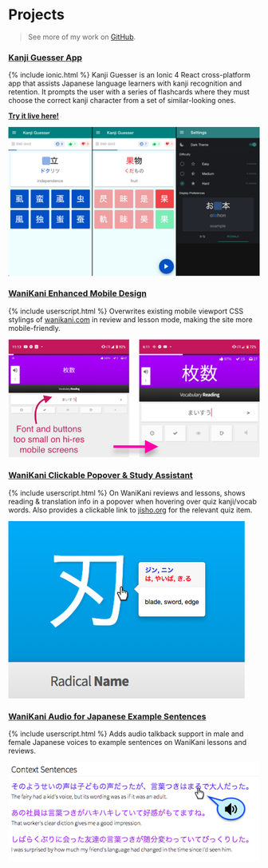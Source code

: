 <!--
---
layout: default
sass_file: projects
title: Projects
---
-->
<!-- <span class="github-icon rounded"><img class="rounded" alt="GitHub" src="assets/images/blacktocat.png"/></span> -->
# Projects
> See more of my work on <a href="http://www.github.com/tryforceful"><i class="fab fa-github"></i> GitHub</a>.

### [Kanji Guesser App](http://kanji-guesser.netlify.com/)
{% include ionic.html %} Kanji Guesser is an Ionic 4 React cross-platform app that assists Japanese language learners with kanji recognition and retention. It prompts the user with a series of flashcards where they must choose the correct kanji character from a set of similar-looking ones.

**[Try it live here!](http://kanji-guesser.netlify.com/)**

<img class="project_image d-block mx-auto img-fluid" style="max-height:500px;" src="assets/images/kanji-guesser-screencap_2.png">

### [WaniKani Enhanced Mobile Design](https://gist.github.com/tryforceful/ff2c36baddf2a5029aa1cf03215d7880#file-tryf-wk-enhnaced-mobile-css-userscript-js)
{% include userscript.html %} Overwrites existing mobile viewport CSS stylings of [wanikani.com](http://www.wanikani.com) in review and lesson mode, making the site more mobile-friendly.

<img class="project_image d-block mx-auto img-fluid" src="assets/images/wk/wk_mobile_css_4.png">

### [WaniKani Clickable Popover &amp; Study Assistant](https://gist.github.com/tryforceful/5a2682f76b359ba283913eaebe34f8e6)
 {% include userscript.html %} On WaniKani reviews and lessons, shows reading & translation info in a popover when hovering over quiz kanji/vocab words. Also provides a clickable link to [jisho.org](http://www.jisho.org) for the relevant quiz item.

<img class="project_image d-block mx-auto img-fluid" src="assets/images/wk/wk_popover_3.png">

### [WaniKani Audio for Japanese Example Sentences](https://gist.github.com/tryforceful/e7c44b2e715ae3e7679b7e108d84d2b0)
{% include userscript.html %} Adds audio talkback support in male and female Japanese voices to example sentences on WaniKani lessons and reviews.

<img class="project_image d-block mx-auto img-fluid" src="assets/images/wk/wk_audio.png">

<!--
### WaniKani Kanji Recognition Study Tool <span class="label label-default">Incomplete</span>
A tool based on WaniKani to help you practice recognizing kanji visually.
-->